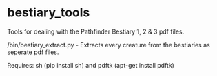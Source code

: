 bestiary_tools
==============

Tools for dealing with the Pathfinder Bestiary 1, 2 &amp; 3 pdf files. 

/bin/bestiary_extract.py - Extracts every creature from the bestiaries as seperate pdf files.

Requires: sh (pip install sh) and  pdftk (apt-get install pdftk)

